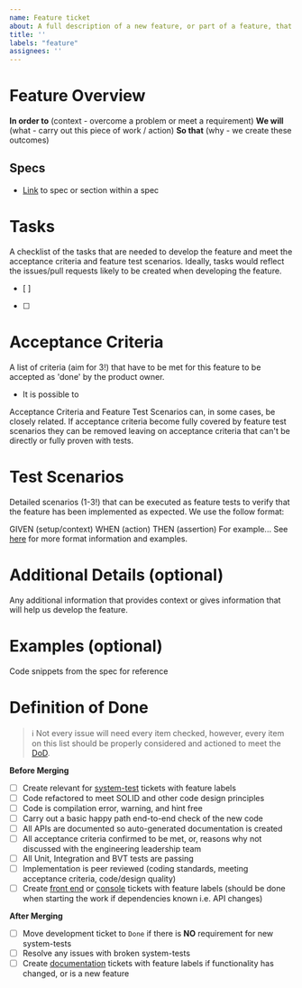 ```yaml
---
name: Feature ticket
about: A full description of a new feature, or part of a feature, that we wish to develop
title: ''
labels: "feature"
assignees: ''
---
```


# Feature Overview

**In order to** (context - overcome a problem or meet a requirement)
**We will** (what - carry out this piece of work / action)
**So that** (why - we create these outcomes)

## Specs
- [Link](xyz) to spec or section within a spec

# Tasks
A checklist of the tasks that are needed to develop the feature and meet the acceptance criteria and feature test scenarios. Ideally, tasks would reflect the issues/pull requests likely to be created when developing the feature. 
- [ ]
- [ ]

# Acceptance Criteria
A list of criteria (aim for 3!) that have to be met for this feature to be accepted as 'done' by the product owner.

- It is possible to

Acceptance Criteria and Feature Test Scenarios can, in some cases, be closely related. If acceptance criteria become fully covered by feature test scenarios they can be removed leaving on acceptance criteria that can't be directly or fully proven with tests.

# Test Scenarios
Detailed scenarios (1-3!) that can be executed as feature tests to verify that the feature has been implemented as expected. We use the follow format:

GIVEN (setup/context) 
WHEN (action) 
THEN (assertion) For example...
See [here](https://github.com/zetaprotocol/vega/tree/develop/integration/) for more format information and examples.

# Additional Details (optional)
Any additional information that provides context or gives information that will help us develop the feature. 

# Examples (optional)
Code snippets from the spec for reference

# Definition of Done
>ℹ️ Not every issue will need every item checked, however, every item on this list should be properly considered and actioned to meet the [DoD](https://github.com/zetaprotocol/vega/blob/develop/DEFINITION_OF_DONE.md).

**Before Merging**
- [ ] Create relevant for [system-test](https://github.com/zetaprotocol/system-tests/issues) tickets with feature labels
- [ ] Code refactored to meet SOLID and other code design principles
- [ ] Code is compilation error, warning, and hint free
- [ ] Carry out a basic happy path end-to-end check of the new code
- [ ] All APIs are documented so auto-generated documentation is created
- [ ] All acceptance criteria confirmed to be met, or, reasons why not discussed with the engineering leadership team
- [ ] All Unit, Integration and BVT tests are passing
- [ ] Implementation is peer reviewed (coding standards, meeting acceptance criteria, code/design quality)
- [ ] Create [front end](https://github.com/zetaprotocol/token-frontend/issues) or [console](https://github.com/vegaprotocol/console/issues) tickets with feature labels (should be done when starting the work if dependencies known i.e. API changes)

**After Merging**
- [ ] Move development ticket to `Done` if there is **NO** requirement for new system-tests
- [ ] Resolve any issues with broken system-tests
- [ ] Create [documentation](https://github.com/zetaprotocol/documentation/issues) tickets with feature labels if functionality has changed, or is a new feature
